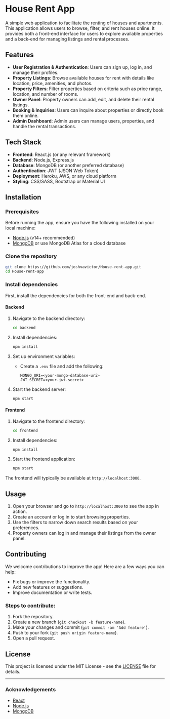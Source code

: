 
# House Rent App

A simple web application to facilitate the renting of houses and apartments. This application allows users to browse, filter, and rent houses online. It provides both a front-end interface for users to explore available properties and a back-end for managing listings and rental processes.

## Features

- **User Registration & Authentication**: Users can sign up, log in, and manage their profiles.
- **Property Listings**: Browse available houses for rent with details like location, price, amenities, and photos.
- **Property Filters**: Filter properties based on criteria such as price range, location, and number of rooms.
- **Owner Panel**: Property owners can add, edit, and delete their rental listings.
- **Booking & Inquiries**: Users can inquire about properties or directly book them online.
- **Admin Dashboard**: Admin users can manage users, properties, and handle the rental transactions.

## Tech Stack

- **Frontend**: React.js (or any relevant framework)
- **Backend**: Node.js, Express.js
- **Database**: MongoDB (or another preferred database)
- **Authentication**: JWT (JSON Web Token)
- **Deployment**: Heroku, AWS, or any cloud platform
- **Styling**: CSS/SASS, Bootstrap or Material UI

## Installation

### Prerequisites

Before running the app, ensure you have the following installed on your local machine:

- [Node.js](https://nodejs.org/en/) (v14+ recommended)
- [MongoDB](https://www.mongodb.com/) or use MongoDB Atlas for a cloud database

### Clone the repository

```bash
git clone https://github.com/joshvavictor/House-rent-app.git
cd House-rent-app
```

### Install dependencies

First, install the dependencies for both the front-end and back-end.

#### Backend
1. Navigate to the backend directory:

    ```bash
    cd backend
    ```

2. Install dependencies:

    ```bash
    npm install
    ```

3. Set up environment variables:
    - Create a `.env` file and add the following:

      ```
      MONGO_URI=<your-mongo-database-uri>
      JWT_SECRET=<your-jwt-secret>
      ```

4. Start the backend server:

    ```bash
    npm start
    ```

#### Frontend

1. Navigate to the frontend directory:

    ```bash
    cd frontend
    ```

2. Install dependencies:

    ```bash
    npm install
    ```

3. Start the frontend application:

    ```bash
    npm start
    ```

The frontend will typically be available at `http://localhost:3000`.

## Usage

1. Open your browser and go to `http://localhost:3000` to see the app in action.
2. Create an account or log in to start browsing properties.
3. Use the filters to narrow down search results based on your preferences.
4. Property owners can log in and manage their listings from the owner panel.

## Contributing

We welcome contributions to improve the app! Here are a few ways you can help:

- Fix bugs or improve the functionality.
- Add new features or suggestions.
- Improve documentation or write tests.

### Steps to contribute:

1. Fork the repository.
2. Create a new branch (`git checkout -b feature-name`).
3. Make your changes and commit (`git commit -am 'Add feature'`).
4. Push to your fork (`git push origin feature-name`).
5. Open a pull request.

## License

This project is licensed under the MIT License - see the [LICENSE](LICENSE) file for details.

---

### Acknowledgements

- [React](https://reactjs.org/)
- [Node.js](https://nodejs.org/)
- [MongoDB](https://www.mongodb.com/)
